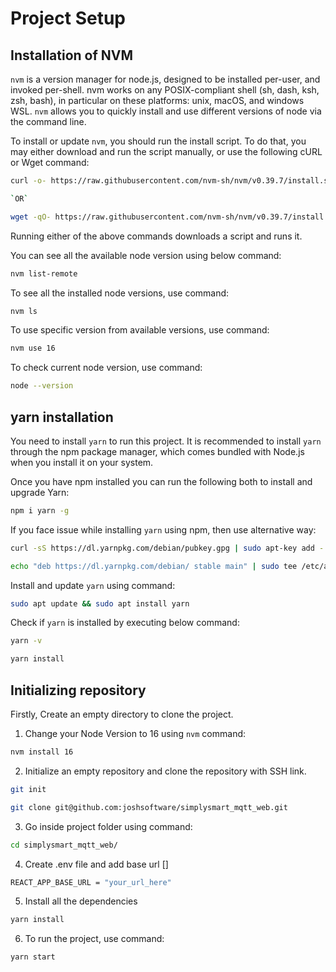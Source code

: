 # Project Setup

## Installation of NVM

`nvm` is a version manager for node.js, designed to be installed per-user, and invoked per-shell. nvm works on any POSIX-compliant shell (sh, dash, ksh, zsh, bash), in particular on these platforms: unix, macOS, and windows WSL.
`nvm` allows you to quickly install and use different versions of node via the command line.

To install or update `nvm`, you should run the install script. To do that, you may either download and run the script manually, or use the following cURL or Wget command:

```sh
curl -o- https://raw.githubusercontent.com/nvm-sh/nvm/v0.39.7/install.sh | bash

`OR`

wget -qO- https://raw.githubusercontent.com/nvm-sh/nvm/v0.39.7/install.sh | bash
```

Running either of the above commands downloads a script and runs it.

You can see all the available node version using below command:

```sh
nvm list-remote
```

To see all the installed node versions, use command:

```sh
nvm ls
```

To use specific version from available versions, use command:

```sh
nvm use 16
```

To check current node version, use command:

```sh
node --version
```

## yarn installation

You need to install `yarn` to run this project.
It is recommended to install `yarn` through the npm package manager, which comes bundled with Node.js when you install it on your system.

Once you have npm installed you can run the following both to install and upgrade Yarn:

```sh
npm i yarn -g
```

If you face issue while installing `yarn` using npm, then use alternative way:

```sh
curl -sS https://dl.yarnpkg.com/debian/pubkey.gpg | sudo apt-key add -

echo "deb https://dl.yarnpkg.com/debian/ stable main" | sudo tee /etc/apt/sources.list.d/yarn.list
```

Install and update `yarn` using command:

```sh
sudo apt update && sudo apt install yarn
```

Check if `yarn` is installed by executing below command:

```sh
yarn -v

yarn install
```

## Initializing repository

Firstly, Create an empty directory to clone the project.

1.  Change your Node Version to 16 using `nvm` command:

```sh
nvm install 16
```

2.  Initialize an empty repository and clone the repository with SSH link.

```sh
git init

git clone git@github.com:joshsoftware/simplysmart_mqtt_web.git
```

3.  Go inside project folder using command:

```sh
cd simplysmart_mqtt_web/
```

4.  Create .env file and add base url []

```sh
REACT_APP_BASE_URL = "your_url_here"
```

5.  Install all the dependencies

```sh
yarn install
```

6.  To run the project, use command:

```sh
yarn start
```
